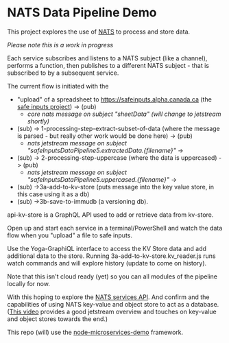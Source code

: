# NATS Data Pipeline Demo

This project explores the use of [NATS](https://nats.io/) to process and store data.  

*Please note this is a work in progress*

Each service subscribes and listens to a NATS subject (like a channel), performs a function, then publishes to a different NATS subject - that is subscribed to by a subsequent service. 

The current flow is initiated with the 
* "upload" of a spreadsheet to https://safeinputs.alpha.canada.ca (the [safe inputs project](https://github.com/PHACDataHub/safe-inputs)) -> (pub)
  * *core nats message on subject "sheetData" (will change to jetstream shortly)* 
* (sub) -> 1-processing-step-extract-subset-of-data (where the message is parsed - but really other work would be done here) -> (pub)
  * *nats jetstream message on subject "safeInputsDataPipeline5.extractedData.{filename}"* -> 
* (sub) -> 2-processing-step-uppercase (where the data is uppercased) -> (pub) 
  * *nats jetstream message on subject "safeInputsDataPipeline5.uppercased.{filename}"* -> 
* (sub) ->3a-add-to-kv-store (puts message into the key value store, in this case using it as a db) 
* (sub) ->3b-save-to-immudb (a versioning db).  

api-kv-store is a GraphQL API used to add or retrieve data from kv-store. 

Open up and start each service in a terminal/PowerShell and watch the data flow when you "upload" a file to safe inputs. 

Use the Yoga-GraphiQL interface to access the KV Store data and add additional data to the store. 
Running 3a-add-to-kv-store.kv_reader.js runs watch commands and will explore history (update to come on history).

Note that this isn't cloud ready (yet) so you can all modules of the pipeline locally for now. 

With this hoping to explore the [NATS services API](https://www.youtube.com/watch?v=vUWw3HVY35E).  And confirm and the capabilities of using NATS key-value and object store to act as a database. ([This video](https://www.youtube.com/watch?v=EJJ2SG-cKyM) provides a good jetstream overview and touches on key-value and object stores towards the end.) 

This repo (will) use the [node-microservices-demo](https://github.com/PHACDataHub/node-microservices-demo) framework.

 
